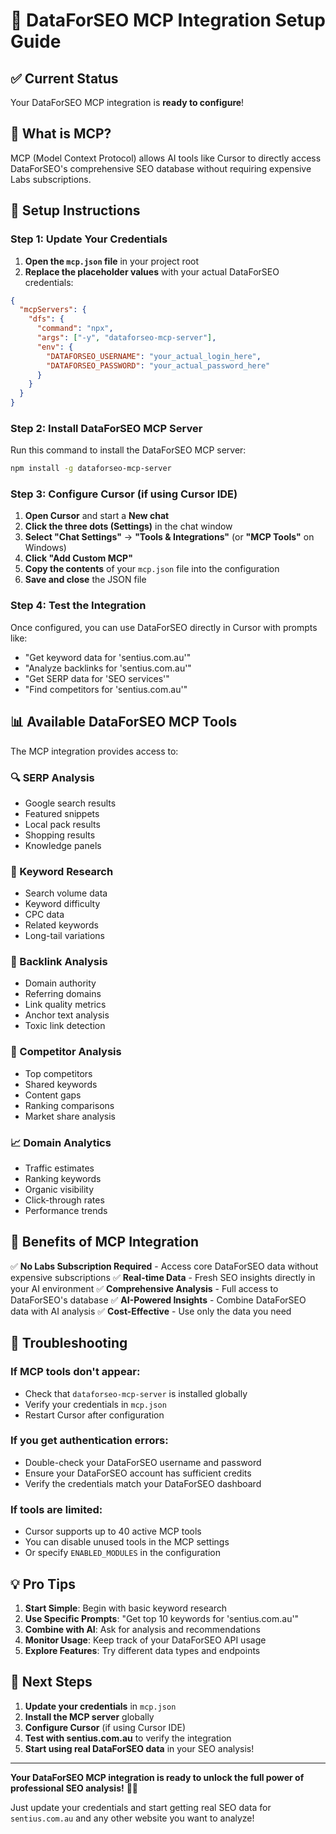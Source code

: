 # 🔗 DataForSEO MCP Integration Setup Guide

## ✅ **Current Status**
Your DataForSEO MCP integration is **ready to configure**! 

## 🎯 **What is MCP?**
MCP (Model Context Protocol) allows AI tools like Cursor to directly access DataForSEO's comprehensive SEO database without requiring expensive Labs subscriptions.

## 🚀 **Setup Instructions**

### **Step 1: Update Your Credentials**

1. **Open the `mcp.json` file** in your project root
2. **Replace the placeholder values** with your actual DataForSEO credentials:

```json
{
  "mcpServers": {
    "dfs": {
      "command": "npx",
      "args": ["-y", "dataforseo-mcp-server"],
      "env": {
        "DATAFORSEO_USERNAME": "your_actual_login_here",
        "DATAFORSEO_PASSWORD": "your_actual_password_here"
      }
    }
  }
}
```

### **Step 2: Install DataForSEO MCP Server**

Run this command to install the DataForSEO MCP server:

```bash
npm install -g dataforseo-mcp-server
```

### **Step 3: Configure Cursor (if using Cursor IDE)**

1. **Open Cursor** and start a **New chat**
2. **Click the three dots (Settings)** in the chat window
3. **Select "Chat Settings"** → **"Tools & Integrations"** (or **"MCP Tools"** on Windows)
4. **Click "Add Custom MCP"**
5. **Copy the contents** of your `mcp.json` file into the configuration
6. **Save and close** the JSON file

### **Step 4: Test the Integration**

Once configured, you can use DataForSEO directly in Cursor with prompts like:

- "Get keyword data for 'sentius.com.au'"
- "Analyze backlinks for 'sentius.com.au'"
- "Get SERP data for 'SEO services'"
- "Find competitors for 'sentius.com.au'"

## 📊 **Available DataForSEO MCP Tools**

The MCP integration provides access to:

### **🔍 SERP Analysis**
- Google search results
- Featured snippets
- Local pack results
- Shopping results
- Knowledge panels

### **🔑 Keyword Research**
- Search volume data
- Keyword difficulty
- CPC data
- Related keywords
- Long-tail variations

### **🔗 Backlink Analysis**
- Domain authority
- Referring domains
- Link quality metrics
- Anchor text analysis
- Toxic link detection

### **🏢 Competitor Analysis**
- Top competitors
- Shared keywords
- Content gaps
- Ranking comparisons
- Market share analysis

### **📈 Domain Analytics**
- Traffic estimates
- Ranking keywords
- Organic visibility
- Click-through rates
- Performance trends

## 🎉 **Benefits of MCP Integration**

✅ **No Labs Subscription Required** - Access core DataForSEO data without expensive subscriptions
✅ **Real-time Data** - Fresh SEO insights directly in your AI environment
✅ **Comprehensive Analysis** - Full access to DataForSEO's database
✅ **AI-Powered Insights** - Combine DataForSEO data with AI analysis
✅ **Cost-Effective** - Use only the data you need

## 🔧 **Troubleshooting**

### **If MCP tools don't appear:**
- Check that `dataforseo-mcp-server` is installed globally
- Verify your credentials in `mcp.json`
- Restart Cursor after configuration

### **If you get authentication errors:**
- Double-check your DataForSEO username and password
- Ensure your DataForSEO account has sufficient credits
- Verify the credentials match your DataForSEO dashboard

### **If tools are limited:**
- Cursor supports up to 40 active MCP tools
- You can disable unused tools in the MCP settings
- Or specify `ENABLED_MODULES` in the configuration

## 💡 **Pro Tips**

1. **Start Simple**: Begin with basic keyword research
2. **Use Specific Prompts**: "Get top 10 keywords for 'sentius.com.au'"
3. **Combine with AI**: Ask for analysis and recommendations
4. **Monitor Usage**: Keep track of your DataForSEO API usage
5. **Explore Features**: Try different data types and endpoints

## 🎯 **Next Steps**

1. **Update your credentials** in `mcp.json`
2. **Install the MCP server** globally
3. **Configure Cursor** (if using Cursor IDE)
4. **Test with sentius.com.au** to verify the integration
5. **Start using real DataForSEO data** in your SEO analysis!

---

**Your DataForSEO MCP integration is ready to unlock the full power of professional SEO analysis!** 🎉✨

Just update your credentials and start getting real SEO data for `sentius.com.au` and any other website you want to analyze!






